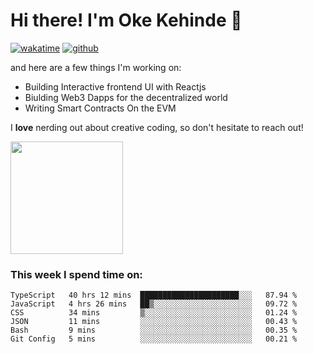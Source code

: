 # Hi there! I'm Oke Kehinde :cowboy_hat_face:

[![wakatime](https://wakatime.com/badge/user/5f3f42a0-7b4f-4c4b-b2da-012c5ac2fa62.svg)](https://wakatime.com/@5f3f42a0-7b4f-4c4b-b2da-012c5ac2fa62)
[![github](https://img.shields.io/github/followers/okeken?logo=github&style=plastic)](https://github.com/okeken?tab=followers)

and here are a few things I'm working on:

- Building Interactive frontend UI with Reactjs
- Biulding Web3 Dapps for the decentralized world
- Writing Smart Contracts On the EVM

I **love** nerding out about creative coding, so don't hesitate to reach out!


<img height="180em" src="https://github-readme-stats.vercel.app/api?username=okeken&show_icons=true&hide_border=true&&count_private=true&include_all_commits=true" />

### This week I spend time on:

<!--START_SECTION:waka-->

```text
TypeScript   40 hrs 12 mins  ██████████████████████░░░   87.94 %
JavaScript   4 hrs 26 mins   ██▒░░░░░░░░░░░░░░░░░░░░░░   09.72 %
CSS          34 mins         ▒░░░░░░░░░░░░░░░░░░░░░░░░   01.24 %
JSON         11 mins         ░░░░░░░░░░░░░░░░░░░░░░░░░   00.43 %
Bash         9 mins          ░░░░░░░░░░░░░░░░░░░░░░░░░   00.35 %
Git Config   5 mins          ░░░░░░░░░░░░░░░░░░░░░░░░░   00.21 %
```

<!--END_SECTION:waka-->
